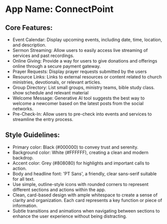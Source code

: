 # **App Name**: ConnectPoint

## Core Features:

- Event Calendar: Display upcoming events, including date, time, location, and description.
- Sermon Streaming: Allow users to easily access live streaming of services and past recordings.
- Online Giving: Provide a way for users to give donations and offerings online through a secure payment gateway.
- Prayer Requests: Display prayer requests submitted by the users
- Resource Links: Links to external resources or content related to church ministries, devotionals, or relevant articles.
- Group Directory: List small groups, ministry teams, bible study class. show schedule and relevant material
- Welcome Message: Generative AI tool suggests the best way to welcome a newcomer based on the latest posts from the social networks.
- Pre-Check-In: Allow users to pre-check into events and services to streamline the entry process.

## Style Guidelines:

- Primary color: Black (#000000) to convey trust and serenity.
- Background color: White (#FFFFFF), creating a clean and modern backdrop.
- Accent color: Grey (#808080) for highlights and important calls to action.
- Body and headline font: 'PT Sans', a friendly, clear sans-serif suitable for all text.
- Use simple, outline-style icons with rounded corners to represent different sections and actions within the app.
- Clean, card-based design with ample whitespace to create a sense of clarity and organization. Each card represents a key function or piece of information.
- Subtle transitions and animations when navigating between sections to enhance the user experience without being distracting.